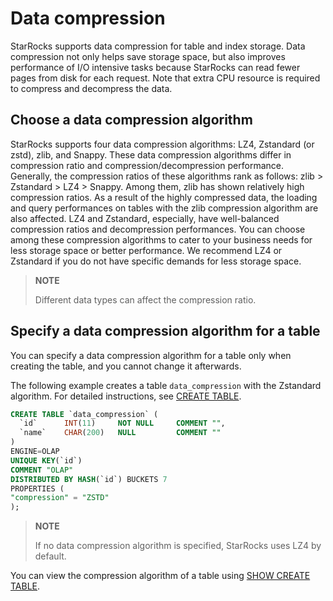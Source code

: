 # Data compression

StarRocks supports data compression for table and index storage. Data compression not only helps save storage space, but also improves performance of I/O intensive tasks because StarRocks can read fewer pages from disk for each request. Note that extra CPU resource is required to compress and decompress the data.

## Choose a data compression algorithm

StarRocks supports four data compression algorithms: LZ4, Zstandard (or zstd), zlib, and Snappy. These data compression algorithms differ in compression ratio and compression/decompression performance. Generally, the compression ratios of these algorithms rank as follows: zlib > Zstandard > LZ4 > Snappy. Among them, zlib has shown relatively high compression ratios. As a result of the highly compressed data, the loading and query performances on tables with the zlib compression algorithm are also affected. LZ4 and Zstandard, especially, have well-balanced compression ratios and decompression performances. You can choose among these compression algorithms to cater to your business needs for less storage space or better performance. We recommend LZ4 or Zstandard if you do not have specific demands for less storage space.

> **NOTE**
>
> Different data types can affect the compression ratio.

## Specify a data compression algorithm for a table

You can specify a data compression algorithm for a table only when creating the table, and you cannot change it afterwards.

The following example creates a table `data_compression` with the Zstandard algorithm. For detailed instructions, see [CREATE TABLE](../sql-reference/sql-statements/data-definition/CREATE_TABLE.md).

```SQL
CREATE TABLE `data_compression` (
  `id`      INT(11)     NOT NULL     COMMENT "",
  `name`    CHAR(200)   NULL         COMMENT ""
)
ENGINE=OLAP 
UNIQUE KEY(`id`)
COMMENT "OLAP"
DISTRIBUTED BY HASH(`id`) BUCKETS 7
PROPERTIES (
"compression" = "ZSTD"
);
```

> **NOTE**
>
> If no data compression algorithm is specified, StarRocks uses LZ4 by default.

You can view the compression algorithm of a table using [SHOW CREATE TABLE](../sql-reference/sql-statements/data-manipulation/SHOW_CREATE_TABLE.md).

